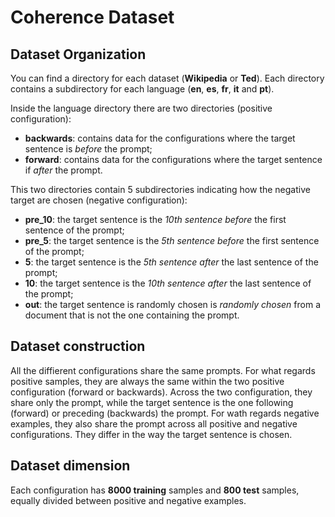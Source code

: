 # Coherence Dataset

## Dataset Organization

You can find a directory for each dataset (**Wikipedia** or **Ted**).
Each directory contains a subdirectory for each language (**en**, **es**, **fr**, **it** and **pt**).

Inside the language directory there are two directories (positive configuration):
- **backwards**: contains data for the configurations where the target sentence is *before* the prompt;
- **forward**: contains data for the configurations where the target sentence if *after* the prompt.

This two directories contain 5 subdirectories indicating how the negative target are chosen (negative configuration):
- **pre_10**: the target sentence is the *10th sentence before* the first sentence of the prompt;
- **pre_5**: the target sentence is the *5th sentence before* the first sentence of the prompt;
- **5**: the target sentence is the *5th sentence after* the last sentence of the prompt;
- **10**: the target sentence is the *10th sentence after* the last sentence of the prompt;
- **out**: the target sentence is randomly chosen is *randomly chosen* from a document that is not the one containing the prompt.

## Dataset construction

All the diffierent configurations share the same prompts.
For what regards positive samples, they are always the same within the two positive configuration (forward or backwards). Across the two configuration, they share only the prompt, while the target sentence is the one following (forward) or preceding (backwards) the prompt.
For wath regards negative examples, they also share the prompt across all positive and negative configurations. They differ in the way the target sentence is chosen.

## Dataset dimension

Each configuration has **8000 training** samples and **800 test** samples, equally divided between positive and negative examples.
